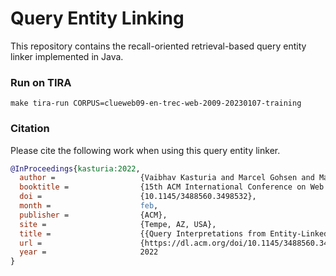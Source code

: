 # Query Entity Linking

This repository contains the recall-oriented retrieval-based query entity linker implemented in Java. 

### Run on TIRA



```shell
make tira-run CORPUS=clueweb09-en-trec-web-2009-20230107-training
```

### Citation
Please cite the following work when using this query entity linker.

```bibtex
@InProceedings{kasturia:2022,
  author =                   {Vaibhav Kasturia and Marcel Gohsen and Matthias Hagen},
  booktitle =                {15th ACM International Conference on Web Search and Data Mining (WSDM 2022)},
  doi =                      {10.1145/3488560.3498532},
  month =                    feb,
  publisher =                {ACM},
  site =                     {Tempe, AZ, USA},
  title =                    {{Query Interpretations from Entity-Linked Segmentations}},
  url =                      {https://dl.acm.org/doi/10.1145/3488560.3498532},
  year =                     2022
}
```